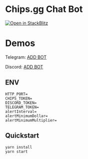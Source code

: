 # Chips.gg Chat Bot

[![Open in StackBlitz](https://developer.stackblitz.com/img/open_in_stackblitz.svg)](https://stackblitz.com/github/chipsgg/chips-telegram-bot)

# Demos
Telegram: [ADD BOT](http://t.me/chipsgg_dev_bot) 

Discord: [ADD BOT](https://discord.com/oauth2/authorize?client_id=901908108136308757&permissions=0&scope=bot%20applications.commands)

## ENV

```env
HTTP_PORT=
CHIPS_TOKEN=
DISCORD_TOKEN=
TELEGRAM_TOKEN=
alertInterval=
alertMinimumDollar=
alertMinimumMultiplier=
```

## Quickstart

```bash
yarn install
yarn start
```

